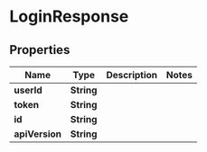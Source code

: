 
# LoginResponse

## Properties
Name | Type | Description | Notes
------------ | ------------- | ------------- | -------------
**userId** | **String** |  | 
**token** | **String** |  | 
**id** | **String** |  | 
**apiVersion** | **String** |  | 



